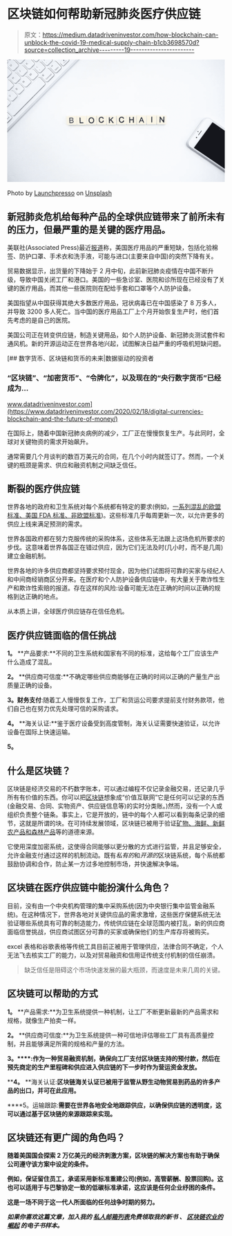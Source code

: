 # 区块链如何帮助新冠肺炎医疗供应链

> 原文：<https://medium.datadriveninvestor.com/how-blockchain-can-unblock-the-covid-19-medical-supply-chain-b1cb3698570d?source=collection_archive---------19----------------------->

![](img/0c6036ef345e467b5824c1b415244e91.png)

Photo by [Launchpresso](https://unsplash.com/@launchpresso?utm_source=unsplash&utm_medium=referral&utm_content=creditCopyText) on [Unsplash](https://unsplash.com/s/photos/blockchain?utm_source=unsplash&utm_medium=referral&utm_content=creditCopyText)

## 新冠肺炎危机给每种产品的全球供应链带来了前所未有的压力，但最严重的是关键的医疗用品。

美联社(Associated Press)最近[报道](https://abcnews.go.com/US/wireStory/imports-medical-supplies-plummet-demand-us-soars-69719400)称，美国医疗用品的严重短缺，包括化验棉签、防护口罩、手术衣和洗手液，可能与进口(主要来自中国)的突然下降有关。

贸易数据显示，出货量的下降始于 2 月中旬，此前新冠肺炎疫情在中国不断升级，导致中国关闭工厂和港口。美国的一些急诊室、医院和诊所现在已经没有了关键的医疗用品，而其他一些医院则在配给手套和口罩等个人防护设备。

美国指望从中国获得其绝大多数医疗用品，冠状病毒已在中国感染了 8 万多人，并导致 3200 多人死亡。当中国的医疗用品工厂上个月开始恢复生产时，他们首先考虑的是自己的医院。

美国公司正在转变供应链，制造关键用品，如个人防护设备、新冠肺炎测试套件和通风机。新的开源运动正在世界各地兴起，试图解决日益严重的呼吸机短缺问题。

[](https://www.datadriveninvestor.com/2020/02/18/digital-currencies-blockchain-and-the-future-of-money/) [## 数字货币、区块链和货币的未来|数据驱动的投资者

### “区块链”、“加密货币”、“令牌化”，以及现在的“央行数字货币”已经成为…

www.datadriveninvestor.com](https://www.datadriveninvestor.com/2020/02/18/digital-currencies-blockchain-and-the-future-of-money/) 

在国际上，随着中国新冠肺炎病例的减少，工厂正在慢慢恢复生产。与此同时，全球对关键物资的需求开始飙升。

通常需要几个月谈判的数百万美元的合同，在几个小时内就签订了。然而，一个关键的瓶颈是需求、供应和融资机制之间缺乏信任。

## **断裂的医疗供应链**

世界各地的政府和卫生系统对每个系统都有特定的要求(例如，[一系列混乱的欧盟标准、美国 FDA 标准、非欧盟标准](https://www.sciencedirect.com/science/article/pii/S2452302X16300638))。这些标准几乎每周更新一次，以允许更多的供应上线来满足预测的需求。

世界各国政府都在努力克服传统的采购体系，这些体系无法跟上这场危机所要求的步伐。这意味着世界各国正在错过供应，因为它们无法及时(几小时，而不是几周)建立金融机制。

世界各地的许多供应商都坚持要求预付现金，因为他们试图将可靠的买家与经纪人和中间商经销商区分开来。在医疗和个人防护设备供应链中，有大量关于欺诈性生产和欺诈性索赔的报道。存在这样的风险:设备可能无法在正确的时间以正确的规格到达正确的地点。

从本质上讲，全球医疗供应链存在信任危机。

## **医疗供应链面临的信任挑战**

**1。** **产品要求:**不同的卫生系统和国家有不同的标准，这给每个工厂应该生产什么造成了混乱。

**2。** **供应商可信度:**不确定哪些供应商能够在正确的时间以正确的产量生产出质量正确的设备。

**3。财务支付**:随着工人慢慢恢复工作，工厂和货运公司要求提前支付财务款项，他们自己也在努力优先处理可信的采购请求。

**4。** **海关认证:**鉴于医疗设备受到高度管制，海关认证需要快速验证，以允许设备在国际上快速运输。

**5。**

## 什么是区块链？

区块链是经济交易的不朽数字账本，可以通过编程不仅记录金融交易，还记录几乎所有有价值的东西。你可以把[区块链](https://medium.com/the-capital/what-you-should-know-about-blockchain-technology-b852e938011c)想象成“价值互联网”它是任何可以记录的东西(金融交易、合同、实物资产、供应链信息等)的实时分类账。)然而，没有一个人或组织负责整个链条。事实上，它是开放的，链中的每个人都可以看到每条记录的细节，这就是所谓的块。在可持续发展领域，区块链已被用于验证[矿物、海鲜、新鲜农产品和森林产品](https://medium.com/swlh/blockchain-for-agriculture-5b0a0baa0aa3)等的道德来源。

它使用深度加密系统，这使得合同能够以更分散的方式进行监管，并且足够安全，允许金融支付通过这样的机制流动。既有*私有的*和*开源的*区块链系统，每个系统都鼓励协调和合作，防止某一方过多地控制市场，并快速解决争端。

## **区块链在医疗供应链中能扮演什么角色？**

目前，没有由一个中央机构管理的集中采购系统(因为中央银行集中监管金融系统)。在这种情况下，世界各地对关键供应品的需求激增，这些医疗保健系统无法验证哪些系统具有可靠的制造能力，传统供应链在全球范围内被打乱，新的供应商面临信誉挑战，供应商试图区分可靠的买家或确保他们的生产库存将被购买。

excel 表格和谷歌表格等传统工具目前正被用于管理供应，法律合同不确定，个人无法飞去核实工厂的能力，以及对贸易融资和信用证传统支付机制的信任崩溃。

> 缺乏信任是阻碍这个市场快速发展的最大瓶颈，而速度是未来几周的关键。

## **区块链可以帮助的方式**

**1。** **产品需求:**为卫生系统提供一种机制，让工厂不断更新最新的产品需求和规格，就像生产拍卖一样。

**2。** **供应商可信度:**为卫生系统提供一种可信地评估哪些工厂具有高质量控制，并且能够满足所需的规格和产量的方法。

**3。****:作为一种贸易融资机制，确保向工厂支付区块链支持的预付款，然后在预先商定的生产里程碑和供应进入供应链的下一步时作为营运资金发放。**

****4。** **海关认证:**区块链海关认证已被用于监管从野生动物贸易到药品的许多产品的出口，并可在此应用。**

****5。运输跟踪:**需要在世界各地安全地跟踪供应，以确保供应链的透明度，这可以通过基于区块链的来源跟踪来实现。**

## ****区块链还有更广阔的角色吗？****

**随着美国国会探索 2 万亿美元的经济刺激方案，区块链的解决方案也有助于确保公司遵守该方案中设定的条件。**

**例如，保证留住员工，承诺采用新标准重建公司(例如，高管薪酬、股票回购)。这也可以适用于与巴黎协定一致的低碳标准承诺，这应该是任何企业纾困的条件。**

**这是一场不同于这一代人所面临的任何战争时期的努力。**

***如果你喜欢这篇文章，加入我的* [***私人邮箱列表***](https://mailchi.mp/28841fdac390/tendai-tomu)**免费领取我的新书* ***、*** [***区块链农业的崛起***](https://www.amazon.com/dp/B08KHC3WCF) ***的电子书样本。******
